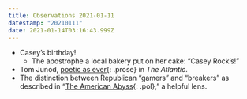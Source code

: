 ```yaml
---
title: Observations 2021-01-11
datestamp: "20210111"
date: 2021-01-14T03:16:43.999Z
---
```

- Casey’s birthday!
	- The apostrophe a local bakery put on her cake: “Casey Rock’s!”
- Tom Junod, [poetic as ever](https://www.theatlantic.com/culture/archive/2021/01/everything-different-now/617633/){: .prose} in *The Atlantic*.
- The distinction between Republican “gamers” and “breakers” as described in “[The American Abyss](https://www.nytimes.com/2021/01/09/magazine/trump-coup.html){: .pol},” a helpful lens.